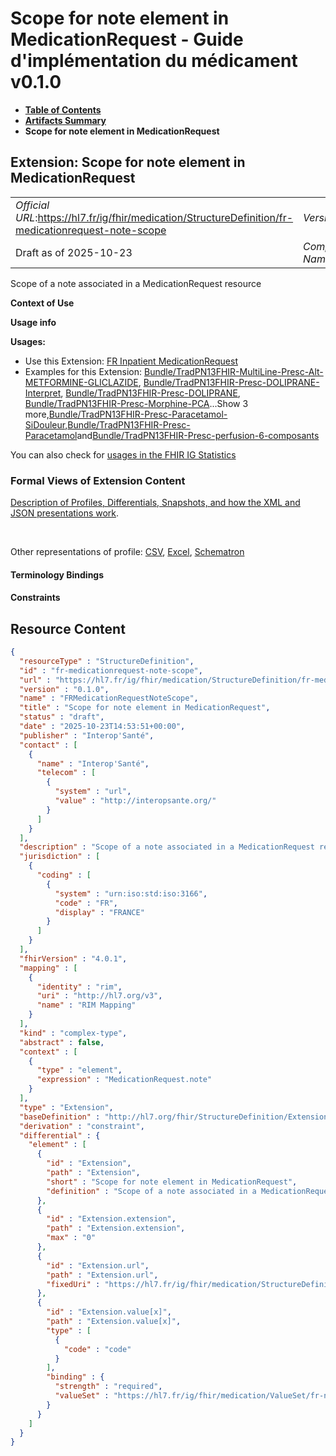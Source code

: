 # Scope for note element in MedicationRequest - Guide d'implémentation du médicament v0.1.0

* [**Table of Contents**](toc.md)
* [**Artifacts Summary**](artifacts.md)
* **Scope for note element in MedicationRequest**

## Extension: Scope for note element in MedicationRequest 

| | |
| :--- | :--- |
| *Official URL*:https://hl7.fr/ig/fhir/medication/StructureDefinition/fr-medicationrequest-note-scope | *Version*:0.1.0 |
| Draft as of 2025-10-23 | *Computable Name*:FRMedicationRequestNoteScope |

Scope of a note associated in a MedicationRequest resource

**Context of Use**

**Usage info**

**Usages:**

* Use this Extension: [FR Inpatient MedicationRequest](StructureDefinition-fr-inpatient-medicationrequest.md)
* Examples for this Extension: [Bundle/TradPN13FHIR-MultiLine-Presc-Alt-METFORMINE-GLICLAZIDE](Bundle-TradPN13FHIR-MultiLine-Presc-Alt-METFORMINE-GLICLAZIDE.md), [Bundle/TradPN13FHIR-Presc-DOLIPRANE-Interpret](Bundle-TradPN13FHIR-Presc-DOLIPRANE-Interpret.md), [Bundle/TradPN13FHIR-Presc-DOLIPRANE](Bundle-TradPN13FHIR-Presc-DOLIPRANE.md), [Bundle/TradPN13FHIR-Presc-Morphine-PCA](Bundle-TradPN13FHIR-Presc-Morphine-PCA.md)...Show 3 more,[Bundle/TradPN13FHIR-Presc-Paracetamol-SiDouleur](Bundle-TradPN13FHIR-Presc-Paracetamol-SiDouleur.md),[Bundle/TradPN13FHIR-Presc-Paracetamol](Bundle-TradPN13FHIR-Presc-Paracetamol.md)and[Bundle/TradPN13FHIR-Presc-perfusion-6-composants](Bundle-TradPN13FHIR-Presc-perfusion-6-composants.md)

You can also check for [usages in the FHIR IG Statistics](https://packages2.fhir.org/xig/hl7.fhir.fr.medication|current/StructureDefinition/fr-medicationrequest-note-scope)

### Formal Views of Extension Content

 [Description of Profiles, Differentials, Snapshots, and how the XML and JSON presentations work](http://build.fhir.org/ig/FHIR/ig-guidance/readingIgs.html#structure-definitions). 

 

Other representations of profile: [CSV](StructureDefinition-fr-medicationrequest-note-scope.csv), [Excel](StructureDefinition-fr-medicationrequest-note-scope.xlsx), [Schematron](StructureDefinition-fr-medicationrequest-note-scope.sch) 

#### Terminology Bindings

#### Constraints



## Resource Content

```json
{
  "resourceType" : "StructureDefinition",
  "id" : "fr-medicationrequest-note-scope",
  "url" : "https://hl7.fr/ig/fhir/medication/StructureDefinition/fr-medicationrequest-note-scope",
  "version" : "0.1.0",
  "name" : "FRMedicationRequestNoteScope",
  "title" : "Scope for note element in MedicationRequest",
  "status" : "draft",
  "date" : "2025-10-23T14:53:51+00:00",
  "publisher" : "Interop'Santé",
  "contact" : [
    {
      "name" : "Interop'Santé",
      "telecom" : [
        {
          "system" : "url",
          "value" : "http://interopsante.org/"
        }
      ]
    }
  ],
  "description" : "Scope of a note associated in a MedicationRequest resource",
  "jurisdiction" : [
    {
      "coding" : [
        {
          "system" : "urn:iso:std:iso:3166",
          "code" : "FR",
          "display" : "FRANCE"
        }
      ]
    }
  ],
  "fhirVersion" : "4.0.1",
  "mapping" : [
    {
      "identity" : "rim",
      "uri" : "http://hl7.org/v3",
      "name" : "RIM Mapping"
    }
  ],
  "kind" : "complex-type",
  "abstract" : false,
  "context" : [
    {
      "type" : "element",
      "expression" : "MedicationRequest.note"
    }
  ],
  "type" : "Extension",
  "baseDefinition" : "http://hl7.org/fhir/StructureDefinition/Extension",
  "derivation" : "constraint",
  "differential" : {
    "element" : [
      {
        "id" : "Extension",
        "path" : "Extension",
        "short" : "Scope for note element in MedicationRequest",
        "definition" : "Scope of a note associated in a MedicationRequest resource"
      },
      {
        "id" : "Extension.extension",
        "path" : "Extension.extension",
        "max" : "0"
      },
      {
        "id" : "Extension.url",
        "path" : "Extension.url",
        "fixedUri" : "https://hl7.fr/ig/fhir/medication/StructureDefinition/fr-medicationrequest-note-scope"
      },
      {
        "id" : "Extension.value[x]",
        "path" : "Extension.value[x]",
        "type" : [
          {
            "code" : "code"
          }
        ],
        "binding" : {
          "strength" : "required",
          "valueSet" : "https://hl7.fr/ig/fhir/medication/ValueSet/fr-note-scope-codes-vs"
        }
      }
    ]
  }
}

```
